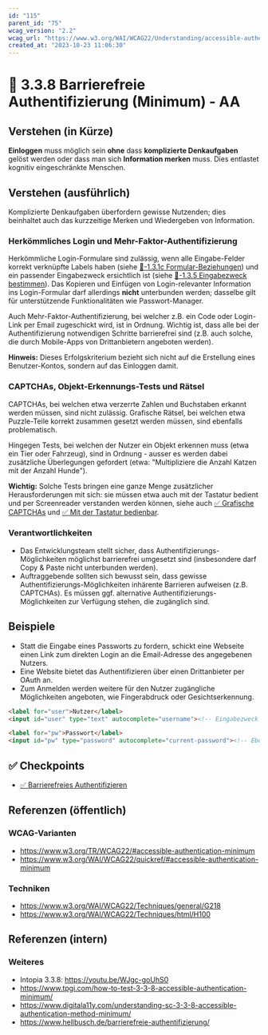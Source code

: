 ```yaml
---
id: "115"
parent_id: "75"
wcag_version: "2.2"
wcag_url: "https://www.w3.org/WAI/WCAG22/Understanding/accessible-authentication-minimum.html"
created_at: "2023-10-23 11:06:30"
---
```


# 📜 3.3.8 Barrierefreie Authentifizierung (Minimum) - AA

## Verstehen (in Kürze)

**Einloggen** muss möglich sein **ohne** dass **komplizierte Denkaufgaben** gelöst werden oder dass man sich **Information merken** muss. Dies entlastet kognitiv eingeschränkte Menschen.

## Verstehen (ausführlich)

Komplizierte Denkaufgaben überfordern gewisse Nutzenden; dies beinhaltet auch das kurzzeitige Merken und Wiedergeben von Information.

### Herkömmliches Login und Mehr-Faktor-Authentifizierung

Herkömmliche Login-Formulare sind zulässig, wenn alle Eingabe-Felder korrekt verknüpfte Labels haben (siehe [📜-1.3.1c Formular-Beziehungen](/de/wcag/1.3.1c-formular-beziehungen)) und ein passender Eingabezweck ersichtlich ist (siehe [📜-1.3.5 Eingabezweck bestimmen](/de/wcag/1.3.5-eingabezweck-bestimmen)). Das Kopieren und Einfügen von Login-relevanter Information ins Login-Formular darf allerdings **nicht** unterbunden werden; dasselbe gilt für unterstützende Funktionalitäten wie Passwort-Manager.

Auch Mehr-Faktor-Authentifizierung, bei welcher z.B. ein Code oder Login-Link per Email zugeschickt wird, ist in Ordnung. Wichtig ist, dass alle bei der Authentifizierung notwendigen Schritte barrierefrei sind (z.B. auch solche, die durch Mobile-Apps von Drittanbietern angeboten werden).

**Hinweis:** Dieses Erfolgskriterium bezieht sich nicht auf die Erstellung eines Benutzer-Kontos, sondern auf das Einloggen damit.

### CAPTCHAs, Objekt-Erkennungs-Tests und Rätsel

CAPTCHAs, bei welchen etwa verzerrte Zahlen und Buchstaben erkannt werden müssen, sind nicht zulässig. Grafische Rätsel, bei welchen etwa Puzzle-Teile korrekt zusammen gesetzt werden müssen, sind ebenfalls problematisch.

Hingegen Tests, bei welchen der Nutzer ein Objekt erkennen muss (etwa ein Tier oder Fahrzeug), sind in Ordnung - ausser es werden dabei zusätzliche Überlegungen gefordert (etwa: "Multipliziere die Anzahl Katzen mit der Anzahl Hunde").

**Wichtig:** Solche Tests bringen eine ganze Menge zusätzlicher Herausforderungen mit sich: sie müssen etwa auch mit der Tastatur bedient und per Screenreader verstanden werden können, siehe auch [✅ Grafische CAPTCHAs](/de/wcag/1.1.1-nicht-text-inhalt/grafische-captchas) und [✅ Mit der Tastatur bedienbar](/de/wcag/2.1.1-tastatur/mit-der-tastatur-bedienbar).

### Verantwortlichkeiten

- Das Entwicklungsteam stellt sicher, dass Authentifizierungs-Möglichkeiten möglichst barrierefrei umgesetzt sind (insbesondere darf Copy & Paste nicht unterbunden werden).
- Auftraggebende sollten sich bewusst sein, dass gewisse Authentifizierungs-Möglichkeiten inhärente Barrieren aufweisen (z.B. CAPTCHAs). Es müssen ggf. alternative Authentifizierungs-Möglichkeiten zur Verfügung stehen, die zugänglich sind.

## Beispiele

- Statt die Eingabe eines Passworts zu fordern, schickt eine Webseite einen Link zum direkten Login an die Email-Adresse des angegebenen Nutzers.
- Eine Website bietet das Authentifizieren über einen Drittanbieter per OAuth an.
- Zum Anmelden werden weitere für den Nutzer zugängliche Möglichkeiten angeboten, wie Fingerabdruck oder Gesichtserkennung.

```html
<label for="user">Nutzer</label>
<input id="user" type="text" autocomplete="username"><!-- Eingabezweck erkennbar dank autocomplete-Attribut -->

<label for="pw">Passwort</label>
<input id="pw" type="password" autocomplete="current-password"><!-- Ebenso! -->
```

## ✅ Checkpoints

- [✅ Barrierefreies Authentifizieren](barrierefreies-authentifizieren)

## Referenzen (öffentlich)

### WCAG-Varianten
- <https://www.w3.org/TR/WCAG22/#accessible-authentication-minimum>
- <https://www.w3.org/WAI/WCAG22/quickref/#accessible-authentication-minimum>

### Techniken
- <https://www.w3.org/WAI/WCAG22/Techniques/general/G218>
- <https://www.w3.org/WAI/WCAG22/Techniques/html/H100>

## Referenzen (intern)

### Weiteres

- Intopia 3.3.8: <https://youtu.be/WJgc-goUhS0>
- <https://www.tpgi.com/how-to-test-3-3-8-accessible-authentication-minimum/>
- <https://www.digitala11y.com/understanding-sc-3-3-8-accessible-authentication-method-minimum/>
- <https://www.hellbusch.de/barrierefreie-authentifizierung/>
